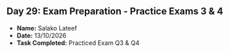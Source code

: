 ## Day 29: Exam Preparation - Practice Exams 3 & 4

- **Name:** Salako Lateef
- **Date:** 13/10/2026
- **Task Completed:** Practiced Exam Q3 & Q4
